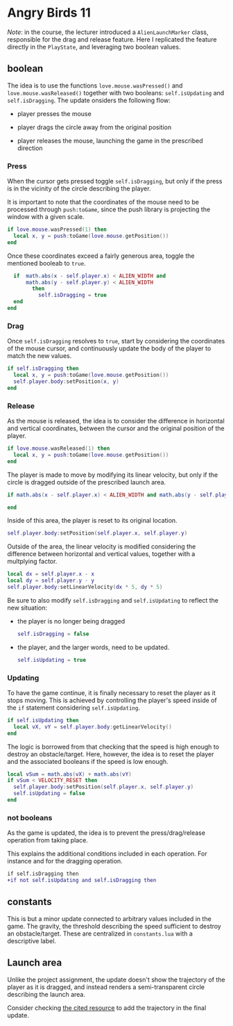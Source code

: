 # Angry Birds 11

_Note_: in the course, the lecturer introduced a `AlienLaunchMarker` class, responsible for the drag and release feature. Here I replicated the feature directly in the `PlayState`, and leveraging two boolean values.

## boolean

The idea is to use the functions `love.mouse.wasPressed()` and `love.mouse.wasReleased()` together with two booleans: `self.isUpdating` and `self.isDragging`. The update onsiders the following flow:

- player presses the mouse

- player drags the circle away from the original position

- player releases the mouse, launching the game in the prescribed direction

### Press

When the cursor gets pressed toggle `self.isDragging`, but only if the press is in the vicinity of the circle describing the player.

It is important to note that the coordinates of the mouse need to be processed through `push:toGame`, since the push library is projecting the window with a given scale.

```lua
if love.mouse.wasPressed(1) then
  local x, y = push:toGame(love.mouse.getPosition())
end
```

Once these coordinates exceed a fairly generous area, toggle the mentioned booleab to `true`.

```lua
  if  math.abs(x - self.player.x) < ALIEN_WIDTH and
      math.abs(y - self.player.y) < ALIEN_WIDTH
        then
          self.isDragging = true
  end
end
```

### Drag

Once `self.isDragging` resolves to `true`, start by considering the coordinates of the mouse cursor, and continuously update the body of the player to match the new values.

```lua
if self.isDragging then
  local x, y = push:toGame(love.mouse.getPosition())
  self.player.body:setPosition(x, y)
end
```

### Release

As the mouse is released, the idea is to consider the difference in horizontal and vertical coordinates, between the cursor and the original position of the player.

```lua
if love.mouse.wasReleased(1) then
  local x, y = push:toGame(love.mouse.getPosition())
end
```

The player is made to move by modifying its linear velocity, but only if the circle is dragged outside of the prescribed launch area.

```lua
if math.abs(x - self.player.x) < ALIEN_WIDTH and math.abs(y - self.player.y) < ALIEN_WIDTH then

end
```

Inside of this area, the player is reset to its original location.

```lua
self.player.body:setPosition(self.player.x, self.player.y)
```

Outside of the area, the linear velocity is modified considering the difference between horizontal and vertical values, together with a multplying factor.

```lua
local dx = self.player.x - x
local dy = self.player.y - y
self.player.body:setLinearVelocity(dx * 5, dy * 5)
```

Be sure to also modify `self.isDragging` and `self.isUpdating` to reflect the new situation:

- the player is no longer being dragged

  ```lua
  self.isDragging = false
  ```

- the player, and the larger words, need to be updated.

  ```lua
  self.isUpdating = true
  ```

### Updating

To have the game continue, it is finally necessary to reset the player as it stops moving. This is achieved by controlling the player's speed inside of the `if` statement considering `self.isUpdating`.

```lua
if self.isUpdating then
  local vX, vY = self.player.body:getLinearVelocity()
end
```

The logic is borrowed from that checking that the speed is high enough to destroy an obstacle/target. Here, however, the idea is to reset the player and the associated booleans if the speed is low enough.

```lua
local vSum = math.abs(vX) + math.abs(vY)
if vSum < VELOCITY_RESET then
  self.player.body:setPosition(self.player.x, self.player.y)
  self.isUpdating = false
end
```

### not booleans

As the game is updated, the idea is to prevent the press/drag/release operation from taking place.

This explains the additional conditions included in each operation. For instance and for the dragging operation.

```diff
if self.isDragging then
+if not self.isUpdating and self.isDragging then
```

## constants

This is but a minor update connected to arbitrary values included in the game. The gravity, the threshold describing the speed sufficient to destroy an obstacle/target. These are centralized in `constants.lua` with a descriptive label.

## Launch area

Unlike the project assignment, the update doesn't show the trajectory of the player as it is dragged, and instead renders a semi-transparent circle describing the launch area.

Consider checking [the cited resource](http://www.iforce2d.net/b2dtut/projected-trajectory) to add the trajectory in the final update.
